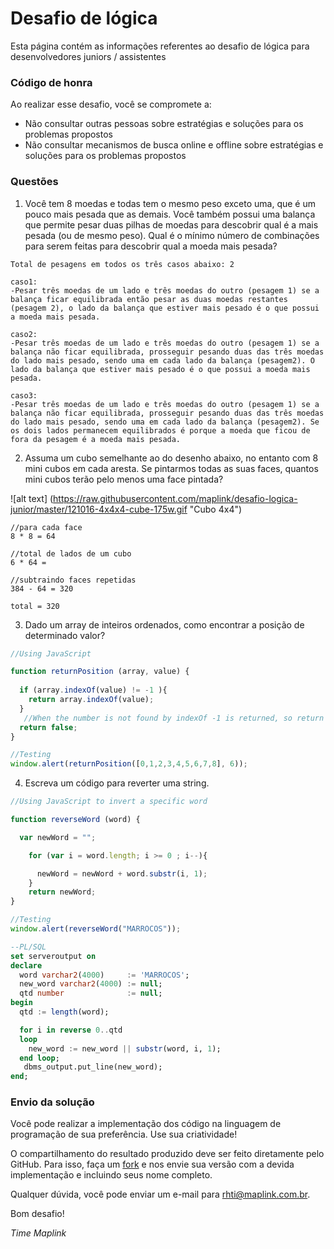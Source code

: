 Desafio de lógica
============

Esta página contém as informações referentes ao desafio de lógica para desenvolvedores juniors / assistentes

### Código de honra

Ao realizar esse desafio, você se compromete a:

* Não consultar outras pessoas sobre estratégias e soluções para os problemas propostos
* Não consultar mecanismos de busca online e offline sobre estratégias e soluções para os problemas propostos

### Questões


1. Você tem 8 moedas e todas tem o mesmo peso exceto uma, que é um pouco mais pesada que as demais. Você também possui uma balança que permite pesar duas pilhas de moedas para descobrir qual é a mais pesada (ou de mesmo peso). Qual é o mínimo número de combinações para serem feitas para descobrir qual a moeda mais pesada?
```
Total de pesagens em todos os três casos abaixo: 2

caso1:
-Pesar três moedas de um lado e três moedas do outro (pesagem 1) se a balança ficar equilibrada então pesar as duas moedas restantes (pesagem 2), o lado da balança que estiver mais pesado é o que possui a moeda mais pesada.

caso2:
-Pesar três moedas de um lado e três moedas do outro (pesagem 1) se a balança não ficar equilibrada, prosseguir pesando duas das três moedas do lado mais pesado, sendo uma em cada lado da balança (pesagem2). O lado da balança que estiver mais pesado é o que possui a moeda mais pesada.

caso3:
-Pesar três moedas de um lado e três moedas do outro (pesagem 1) se a balança não ficar equilibrada, prosseguir pesando duas das três moedas do lado mais pesado, sendo uma em cada lado da balança (pesagem2). Se os dois lados permanecem equilibrados é porque a moeda que ficou de fora da pesagem é a moeda mais pesada.

```

2. Assuma um cubo semelhante ao do desenho abaixo, no entanto com 8 mini cubos em cada aresta. Se pintarmos todas as suas faces, quantos mini cubos terão pelo menos uma face pintada?

![alt text] (https://raw.githubusercontent.com/maplink/desafio-logica-junior/master/121016-4x4x4-cube-175w.gif "Cubo 4x4")

```
//para cada face
8 * 8 = 64

//total de lados de um cubo
6 * 64 = 

//subtraindo faces repetidas
384 - 64 = 320    

total = 320
```

3. Dado um array de inteiros ordenados, como encontrar a posição de determinado valor?


```javascript
//Using JavaScript

function returnPosition (array, value) {
  
  if (array.indexOf(value) != -1 ){
    return array.indexOf(value);
  }
   //When the number is not found by indexOf -1 is returned, so return 'false'
  return false; 
}

//Testing
window.alert(returnPosition([0,1,2,3,4,5,6,7,8], 6));
```


4. Escreva um código para reverter uma string.

```javascript
//Using JavaScript to invert a specific word

function reverseWord (word) {

  var newWord = "";

	for (var i = word.length; i >= 0 ; i--){

	  newWord = newWord + word.substr(i, 1);
	}
	return newWord;
}

//Testing
window.alert(reverseWord("MARROCOS"));
```

```sql
--PL/SQL
set serveroutput on
declare
  word varchar2(4000)     := 'MARROCOS';
  new_word varchar2(4000) := null;
  qtd number              := null;
begin
  qtd := length(word);

  for i in reverse 0..qtd 
  loop
    new_word := new_word || substr(word, i, 1);
  end loop;
   dbms_output.put_line(new_word);
end;

```


### Envio da solução

Você pode realizar a implementação dos código na linguagem de programação de sua preferência. Use sua criatividade! 

O compartilhamento do resultado produzido deve ser feito diretamente pelo GitHub. Para isso, faça um <a href="https://help.github.com/articles/fork-a-repo" target="_blank">fork</a> e nos envie sua versão com a devida implementação e incluindo seus nome completo.

Qualquer dúvida, você pode enviar um e-mail para rhti@maplink.com.br.

Bom desafio!

*Time Maplink*





